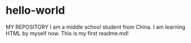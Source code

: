 # hello-world
MY REPOSITORY
I am a middle school student from China.
I am learning HTML by myself now.
This is my first readme.md!
